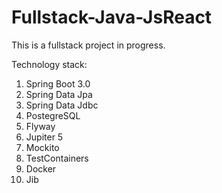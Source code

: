# Fullstack-Java-JsReact
This is a fullstack project in progress.

Technology stack:
1. Spring Boot 3.0
2. Spring Data Jpa
3. Spring Data Jdbc
4. PostegreSQL
5. Flyway
6. Jupiter 5
7. Mockito
8. TestContainers
9. Docker
10. Jib 
